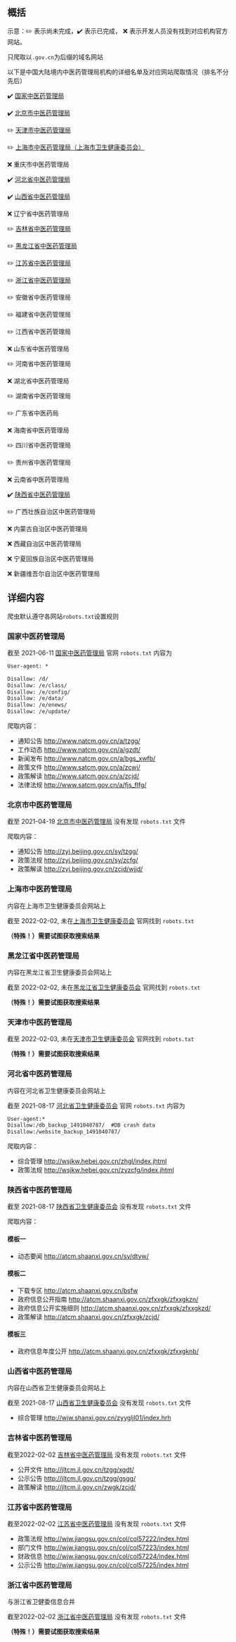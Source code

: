## 概括

示意：:pencil2: 表示尚未完成，:heavy_check_mark: 表示已完成， :x: 表示开发人员没有找到对应机构官方网站。

只爬取以`.gov.cn`为后缀的域名网站

以下是中国大陆境内中医药管理局机构的详细名单及对应网站爬取情况（排名不分先后）

:heavy_check_mark: [国家中医药管理局](#国家中医药管理局)

:heavy_check_mark: [北京市中医药管理局](#北京市中医药管理局)

:pencil2: [天津市中医药管理局](#天津市中医药管理局)

:pencil2: [上海市中医药管理局（上海市卫生健康委员会）](#上海市中医药管理局)

:x: 重庆市中医药管理局

:heavy_check_mark: [河北省中医药管理局](#河北省中医药管理局)

:heavy_check_mark: [山西省中医药管理局](#山西省中医药管理局)

:x: 辽宁省中医药管理局

:pencil2: [吉林省中医药管理局](#吉林省中医药管理局)

:pencil2: [黑龙江省中医药管理局](#黑龙江省中医药管理局)

:pencil2: [江苏省中医药管理局](#江苏省中医药管理局)

:pencil2: [浙江省中医药管理局](#浙江省中医药管理局)

:pencil2: 安徽省中医药管理局

:pencil2: 福建省中医药管理局

:pencil2: 江西省中医药管理局

:x: 山东省中医药管理局

:pencil2: 河南省中医药管理局

:x: 湖北省中医药管理局

:pencil2: 湖南省中医药管理局

:pencil2: 广东省中医药局

:x: 海南省中医药管理局

:pencil2: 四川省中医药管理局

:pencil2: 贵州省中医药管理局

:x: 云南省中医药管理局

:heavy_check_mark: [陕西省中医药管理局](:陕西省中医药管理局)

:pencil2: 广西壮族自治区中医药管理局

:x: 内蒙古自治区中医药管理局

:x: 西藏自治区中医药管理局

:x: 宁夏回族自治区中医药管理局

:x: 新疆维吾尔自治区中医药管理局

## 详细内容

爬虫默认遵守各网站`robots.txt`设置规则

### 国家中医药管理局
<!-- http://natcm.gov.cn 和 http://satcm.gov.cn 都指向同一个网站-->

截至 2021-06-11 [国家中医药管理局](http://www.natcm.gov.cn/) 官网 `robots.txt` 内容为

```txt
User-agent: *

Disallow: /d/
Disallow: /e/class/
Disallow: /e/config/
Disallow: /e/data/
Disallow: /e/enews/
Disallow: /e/update/
```

爬取内容：

- 通知公告 http://www.natcm.gov.cn/a/tzgg/
- 工作动态 http://www.natcm.gov.cn/a/gzdt/
- 新闻发布 http://www.natcm.gov.cn/a/bgs_xwfb/
- 政策文件 http://www.satcm.gov.cn/a/zcwj/
- 政策解读 http://www.satcm.gov.cn/a/zcjd/
- 法律法规 http://www.satcm.gov.cn/a/fjs_flfg/

### 北京市中医药管理局

截至 2021-04-19 [北京市中医药管理局](http://zyj.beijing.gov.cn/) 没有发现 `robots.txt` 文件

爬取内容：

- 通知公告 http://zyj.beijing.gov.cn/sy/tzgg/
- 政策法规 http://zyj.beijing.gov.cn/sy/zcfg/
- 政策解读 http://zyj.beijing.gov.cn/zcjd/wjjd/

### 上海市中医药管理局

内容在上海市卫生健康委员会网站上

截至 2022-02-02, 未在[上海市卫生健康委员会](http://wsjkw.sh.gov.cn/) 官网找到 `robots.txt` 

**（特殊！）需要试图获取搜索结果**

### 黑龙江省中医药管理局

内容在黑龙江省卫生健康委员会网站上

截至 2022-02-02, 未在[黑龙江省卫生健康委员会](http://wsjkw.hlj.gov.cn/) 官网找到 `robots.txt` 

**（特殊！）需要试图获取搜索结果**

### 天津市中医药管理局

截至 2022-02-03, 未在[天津市卫生健康委员会](http://wsjk.tj.gov.cn/) 官网找到 `robots.txt`

**（特殊！）需要试图获取搜索结果**

### 河北省中医药管理局

内容在河北省卫生健康委员会网站上

截至 2021-08-17 [河北省卫生健康委员会](http://wsjkw.hebei.gov.cn/) 官网 `robots.txt` 内容为

```txt
User-agent:*
Disallow:/db_backup_1491040787/  #DB crash data
Disallow:/website_backup_1491040787/
```

爬取内容：

- 综合管理 http://wsjkw.hebei.gov.cn/zhgl/index.jhtml
- 政策法规 http://wsjkw.hebei.gov.cn/zyzcfg/index.jhtml

### 陕西省中医药管理局

截至 2021-08-17 [陕西省卫生健康委员会](http://atcm.shaanxi.gov.cn/) 没有发现 `robots.txt` 文件

爬取内容：

#### 模板一

- 动态要闻 http://atcm.shaanxi.gov.cn/sy/dtyw/

#### 模板二

- 下载专区 http://atcm.shaanxi.gov.cn/bsfw
- 政府信息公开指南 http://atcm.shaanxi.gov.cn/zfxxgk/zfxxgkzn/
- 政府信息公开实施细则 http://atcm.shaanxi.gov.cn/zfxxgk/zfxxgkzd/
- 政策解读 http://atcm.shaanxi.gov.cn/zfxxgk/zcjd/

#### 模板三

- 政府信息年度公开 http://atcm.shaanxi.gov.cn/zfxxgk/zfxxgknb/

### 山西省中医药管理局

内容在山西省卫生健康委员会网站上

截至 2021-08-17 [山西省卫生健康委员会](http://wjw.shanxi.gov.cn/) 没有发现 `robots.txt` 文件

- 综合管理 http://wjw.shanxi.gov.cn/zyygljl01/index.hrh

### 吉林省中医药管理局

截至2022-02-02 [吉林省中医药管理局](http://jltcm.jl.gov.cn/) 没有发现 `robots.txt` 文件

- 公开文件 http://jltcm.jl.gov.cn/tzgg/xgdt/
- 公示公告 http://jltcm.jl.gov.cn/tzgg/gsgg/
- 政策解读 http://jltcm.jl.gov.cn/zwgk/zcjd/

### 江苏省中医药管理局

截至2022-02-02 [江苏省中医药管理局](http://wjw.jiangsu.gov.cn/col/col57216/index.html) 没有发现 `robots.txt` 文件

- 政策法规 http://wjw.jiangsu.gov.cn/col/col57222/index.html
- 部门文件 http://wjw.jiangsu.gov.cn/col/col57223/index.html
- 财政信息 http://wjw.jiangsu.gov.cn/col/col57224/index.html
- 公示公告 http://wjw.jiangsu.gov.cn/col/col57225/index.html

### 浙江省中医药管理局

与浙江省卫健委信息合并

截至2022-02-02 [浙江省中医药管理局](https://wsjkw.zj.gov.cn/) 没有发现 `robots.txt` 文件

**（特殊！）需要试图获取搜索结果**
